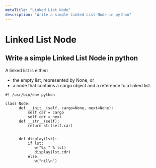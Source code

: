 ```yaml
---
metaTitle: "Linked List Node"
description: "Write a simple Linked List Node in python"
---
```


# Linked List Node



## Write a simple Linked List Node in python


A linked list is either:

- the empty list, represented by None, or
- a node that contains a cargo object and a reference to a linked list.

```
#! /usr/bin/env python

class Node: 
      def __init__(self, cargo=None, next=None): 
          self.car = cargo 
          self.cdr = next    
      def __str__(self): 
          return str(self.car)


      def display(lst):
          if lst:
             w("%s " % lst)
             display(lst.cdr)
          else:
             w("nil\n")

```

